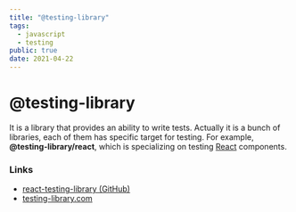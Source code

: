 ```yaml
---
title: "@testing-library"
tags:
  - javascript
  - testing
public: true
date: 2021-04-22
---
```


# @testing-library

It is a library that provides an ability to write tests. Actually it is a bunch of libraries, each of them has specific target for testing. For example, **@testing-library/react**, which is specializing on testing [React](React.md) components. 

### Links

* [react-testing-library (GitHub)](https://github.com/testing-library/react-testing-library)
* [testing-library.com](https://testing-library.com)
